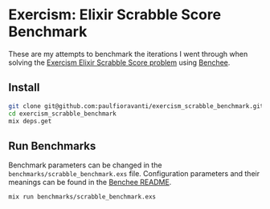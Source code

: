 # Exercism: Elixir Scrabble Score Benchmark

These are my attempts to benchmark the iterations I went through when solving
the [Exercism Elixir Scrabble Score problem][] using [Benchee][].

## Install

```sh
git clone git@github.com:paulfioravanti/exercism_scrabble_benchmark.git
cd exercism_scrabble_benchmark
mix deps.get
```

## Run Benchmarks

Benchmark parameters can be changed in the `benchmarks/scrabble_benchmark.exs`
file. Configuration parameters and their meanings can be found in the
[Benchee README][bencheeorg/benchee#configuration].

```sh
mix run benchmarks/scrabble_benchmark.exs
```

[Benchee]: https://github.com/bencheeorg/benchee
[bencheeorg/benchee#configuration]: https://github.com/bencheeorg/benchee#configuration
[Exercism Elixir Scrabble Score problem]: https://exercism.io/tracks/elixir/exercises/scrabble-score
